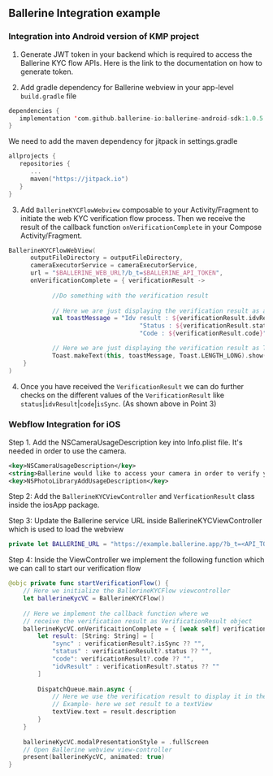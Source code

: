 ## Ballerine Integration example

### Integration into Android version of KMP project

1. Generate JWT token in your backend which is required to access the Ballerine KYC flow APIs. Here is the link to the documentation on how to generate token.


2. Add gradle dependency for Ballerine webview in your app-level `build.gradle` file
```kt
dependencies {
   implementation 'com.github.ballerine-io:ballerine-android-sdk:1.0.5'
}
```
   We need to add the maven dependency for jitpack in settings.gradle
```kt
allprojects {
   repositories {
      ... 
      maven("https://jitpack.io")
   }
}
```
3. Add `BallerineKYCFlowWebview` composable to your Activity/Fragment to initiate the web KYC verification flow process.
   Then we receive the result of the callback function `onVerificationComplete` in your Compose Activity/Fragment.
```kt
BallerineKYCFlowWebView(
      outputFileDirectory = outputFileDirectory,
      cameraExecutorService = cameraExecutorService,
      url = "$BALLERINE_WEB_URL?/b_t=$BALLERINE_API_TOKEN",
      onVerificationComplete = { verificationResult ->
            
            //Do something with the verification result        
            
            // Here we are just displaying the verification result as a Toast message
            val toastMessage = "Idv result : ${verificationResult.idvResult} \n" +
                                    "Status : ${verificationResult.status} \n" +
                                    "Code : ${verificationResult.code}"

            // Here we are just displaying the verification result as Text on the screen
            Toast.makeText(this, toastMessage, Toast.LENGTH_LONG).show() 
    }
)
```
4. Once you have received the `VerificationResult` we can do further checks on the different values of the `VerificationResult` like `status`|`idvResult`|`code`|`isSync`.
   (As shown above in Point 3)


### Webflow Integration for iOS 

Step 1. Add the NSCameraUsageDescription key into Info.plist file. It's needed in order to use the camera.
```xml
<key>NSCameraUsageDescription</key>
<string>Ballerine would like to access your camera in order to verify your identity.</string>
<key>NSPhotoLibraryAddUsageDescription</key>
```
Step 2: Add the `BallerineKYCViewController` and `VerficationResult` class inside the iosApp package.

Step 3: Update the Ballerine service URL inside BallerineKYCViewController which is used to load the webview
```swift
private let BALLERINE_URL = "https://example.ballerine.app/?b_t=<API_TOKEN>&b_eut=individual&b_fn=John&b_ln=Doe&b_em=test@ballerine.io&b_ph=+1100212012";
```
Step 4: Inside the ViewController we implement the following function which we can call to start our verification flow
```swift
@objc private func startVerificationFlow() {
    // Here we initialize the BallerineKYCFlow viewcontroller 
    let ballerineKycVC = BallerineKYCFlow()
        
	// Here we implement the callback function where we 
	// receive the verification result as VerificationResult object
    ballerineKycVC.onVerificaitionComplete = { [weak self] verificationResult in
        let result: [String: String] = [
            "sync" : verificationResult?.isSync ?? "",
            "status" : verificationResult?.status ?? "",
            "code": verificationResult?.code ?? "",
            "idvResult" : verificationResult?.status ?? ""
        ]
   
        DispatchQueue.main.async {
            // Here we use the verification result to display it in the view
			// Example- here we set result to a textView 
			textView.text = result.description
        }
    }
    
    ballerineKycVC.modalPresentationStyle = .fullScreen
    // Open Ballerine webview view-controller 
    present(ballerineKycVC, animated: true)
}
```